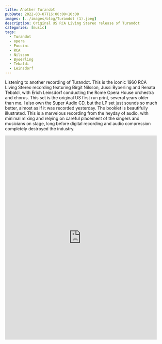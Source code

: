 ```yaml
---
title: Another Turandot
pubDate: 2022-03-07T16:00:00+10:00
images: [../images/blog/Turandot (1).jpeg]
description: Original US RCA Living Stereo release of Turandot
categories: [music]
tags:
  - Turandot
  - opera
  - Puccini
  - RCA
  - Nilsson
  - Byoerling
  - Tebaldi
  - Leinsdorf
---
```


Listening to another recording of Turandot. This is the iconic 1960 RCA Living Stereo recording featuring Birgit Nilsson, Jussi Byoerling and Renata Tebaldi, with Erich Leinsdorf conducting the Rome Opera House orchestra and chorus.
This set is the original US first run print, several years older than me. I also own the Super Audio CD, but the LP set just sounds so much better, almost as if it was recorded yesterday. The booklet is beautifully illustrated.
This is a marvelous recording from the heyday of audio, with minimal mixing and relying on careful placement of the singers and musicians on stage, long before digital recording and audio compression completely destroyed the industry.

<iframe src="https://www.facebook.com/plugins/post.php?href=https%3A%2F%2Fwww.facebook.com%2Fchris1.tham%2Fposts%2Fpfbid02aCxJf9twk4uze15weszh5MAH542dgUTLmHfvmUtpub3iuzhGmw6WeyAJyFfsAL2Gl&show_text=true&width=500" width="500" height="671" style="border:none;overflow:hidden" scrolling="no" frameborder="0" allowfullscreen="true" allow="autoplay; clipboard-write; encrypted-media; picture-in-picture; web-share"></iframe>
